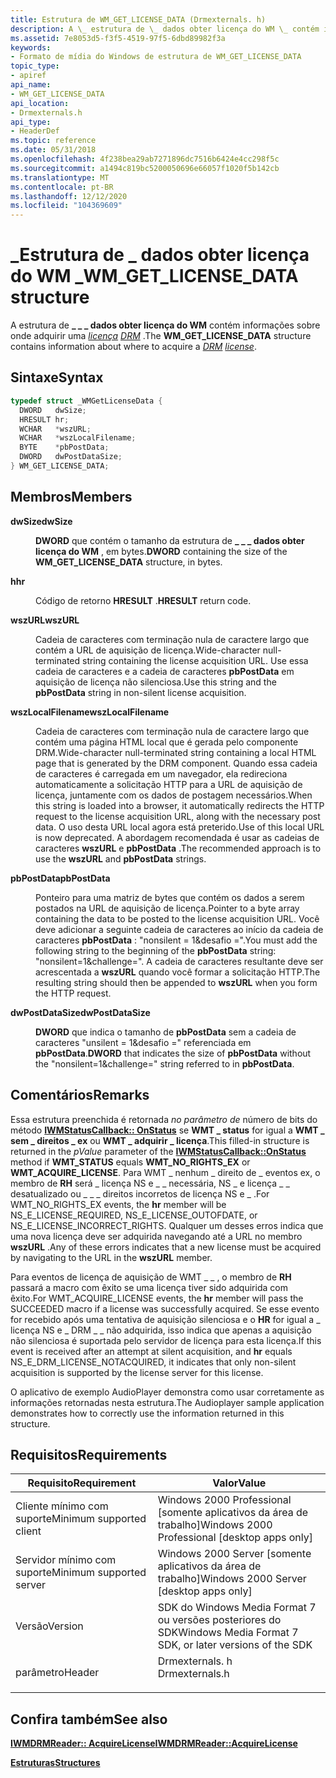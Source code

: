 ```yaml
---
title: Estrutura de WM_GET_LICENSE_DATA (Drmexternals. h)
description: A \_ estrutura de \_ dados obter licença do WM \_ contém informações sobre onde adquirir uma licença DRM.
ms.assetid: 7e8053d5-f3f5-4519-97f5-6dbd89982f3a
keywords:
- Formato de mídia do Windows de estrutura de WM_GET_LICENSE_DATA
topic_type:
- apiref
api_name:
- WM_GET_LICENSE_DATA
api_location:
- Drmexternals.h
api_type:
- HeaderDef
ms.topic: reference
ms.date: 05/31/2018
ms.openlocfilehash: 4f238bea29ab7271896dc7516b6424e4cc298f5c
ms.sourcegitcommit: a1494c819bc5200050696e66057f1020f5b142cb
ms.translationtype: MT
ms.contentlocale: pt-BR
ms.lasthandoff: 12/12/2020
ms.locfileid: "104369609"
---
```

# <a name="wm_get_license_data-structure"></a><span data-ttu-id="75cd0-104">\_Estrutura de \_ dados obter licença do WM \_</span><span class="sxs-lookup"><span data-stu-id="75cd0-104">WM\_GET\_LICENSE\_DATA structure</span></span>

<span data-ttu-id="75cd0-105">A estrutura de **\_ \_ \_ dados obter licença do WM** contém informações sobre onde adquirir uma [*licença*](wmformat-glossary.md) [*DRM*](wmformat-glossary.md) .</span><span class="sxs-lookup"><span data-stu-id="75cd0-105">The **WM\_GET\_LICENSE\_DATA** structure contains information about where to acquire a [*DRM*](wmformat-glossary.md) [*license*](wmformat-glossary.md).</span></span>

## <a name="syntax"></a><span data-ttu-id="75cd0-106">Sintaxe</span><span class="sxs-lookup"><span data-stu-id="75cd0-106">Syntax</span></span>


```C++
typedef struct _WMGetLicenseData {
  DWORD   dwSize;
  HRESULT hr;
  WCHAR   *wszURL;
  WCHAR   *wszLocalFilename;
  BYTE    *pbPostData;
  DWORD   dwPostDataSize;
} WM_GET_LICENSE_DATA;
```



## <a name="members"></a><span data-ttu-id="75cd0-107">Membros</span><span class="sxs-lookup"><span data-stu-id="75cd0-107">Members</span></span>

<dl> <dt>

<span data-ttu-id="75cd0-108">**dwSize**</span><span class="sxs-lookup"><span data-stu-id="75cd0-108">**dwSize**</span></span>
</dt> <dd>

<span data-ttu-id="75cd0-109">**DWORD** que contém o tamanho da estrutura de **\_ \_ \_ dados obter licença do WM** , em bytes.</span><span class="sxs-lookup"><span data-stu-id="75cd0-109">**DWORD** containing the size of the **WM\_GET\_LICENSE\_DATA** structure, in bytes.</span></span>

</dd> <dt>

<span data-ttu-id="75cd0-110">**h**</span><span class="sxs-lookup"><span data-stu-id="75cd0-110">**hr**</span></span>
</dt> <dd>

<span data-ttu-id="75cd0-111">Código de retorno **HRESULT** .</span><span class="sxs-lookup"><span data-stu-id="75cd0-111">**HRESULT** return code.</span></span>

</dd> <dt>

<span data-ttu-id="75cd0-112">**wszURL**</span><span class="sxs-lookup"><span data-stu-id="75cd0-112">**wszURL**</span></span>
</dt> <dd>

<span data-ttu-id="75cd0-113">Cadeia de caracteres com terminação nula de caractere largo que contém a URL de aquisição de licença.</span><span class="sxs-lookup"><span data-stu-id="75cd0-113">Wide-character null-terminated string containing the license acquisition URL.</span></span> <span data-ttu-id="75cd0-114">Use essa cadeia de caracteres e a cadeia de caracteres **pbPostData** em aquisição de licença não silenciosa.</span><span class="sxs-lookup"><span data-stu-id="75cd0-114">Use this string and the **pbPostData** string in non-silent license acquisition.</span></span>

</dd> <dt>

<span data-ttu-id="75cd0-115">**wszLocalFilename**</span><span class="sxs-lookup"><span data-stu-id="75cd0-115">**wszLocalFilename**</span></span>
</dt> <dd>

<span data-ttu-id="75cd0-116">Cadeia de caracteres com terminação nula de caractere largo que contém uma página HTML local que é gerada pelo componente DRM.</span><span class="sxs-lookup"><span data-stu-id="75cd0-116">Wide-character null-terminated string containing a local HTML page that is generated by the DRM component.</span></span> <span data-ttu-id="75cd0-117">Quando essa cadeia de caracteres é carregada em um navegador, ela redireciona automaticamente a solicitação HTTP para a URL de aquisição de licença, juntamente com os dados de postagem necessários.</span><span class="sxs-lookup"><span data-stu-id="75cd0-117">When this string is loaded into a browser, it automatically redirects the HTTP request to the license acquisition URL, along with the necessary post data.</span></span> <span data-ttu-id="75cd0-118">O uso desta URL local agora está preterido.</span><span class="sxs-lookup"><span data-stu-id="75cd0-118">Use of this local URL is now deprecated.</span></span> <span data-ttu-id="75cd0-119">A abordagem recomendada é usar as cadeias de caracteres **wszURL** e **pbPostData** .</span><span class="sxs-lookup"><span data-stu-id="75cd0-119">The recommended approach is to use the **wszURL** and **pbPostData** strings.</span></span>

</dd> <dt>

<span data-ttu-id="75cd0-120">**pbPostData**</span><span class="sxs-lookup"><span data-stu-id="75cd0-120">**pbPostData**</span></span>
</dt> <dd>

<span data-ttu-id="75cd0-121">Ponteiro para uma matriz de bytes que contém os dados a serem postados na URL de aquisição de licença.</span><span class="sxs-lookup"><span data-stu-id="75cd0-121">Pointer to a byte array containing the data to be posted to the license acquisition URL.</span></span> <span data-ttu-id="75cd0-122">Você deve adicionar a seguinte cadeia de caracteres ao início da cadeia de caracteres **pbPostData** : "nonsilent = 1&desafio =".</span><span class="sxs-lookup"><span data-stu-id="75cd0-122">You must add the following string to the beginning of the **pbPostData** string: "nonsilent=1&challenge=".</span></span> <span data-ttu-id="75cd0-123">A cadeia de caracteres resultante deve ser acrescentada a **wszURL** quando você formar a solicitação HTTP.</span><span class="sxs-lookup"><span data-stu-id="75cd0-123">The resulting string should then be appended to **wszURL** when you form the HTTP request.</span></span>

</dd> <dt>

<span data-ttu-id="75cd0-124">**dwPostDataSize**</span><span class="sxs-lookup"><span data-stu-id="75cd0-124">**dwPostDataSize**</span></span>
</dt> <dd>

<span data-ttu-id="75cd0-125">**DWORD** que indica o tamanho de **pbPostData** sem a cadeia de caracteres "unsilent = 1&desafio =" referenciada em **pbPostData**.</span><span class="sxs-lookup"><span data-stu-id="75cd0-125">**DWORD** that indicates the size of **pbPostData** without the "nonsilent=1&challenge=" string referred to in **pbPostData**.</span></span>

</dd> </dl>

## <a name="remarks"></a><span data-ttu-id="75cd0-126">Comentários</span><span class="sxs-lookup"><span data-stu-id="75cd0-126">Remarks</span></span>

<span data-ttu-id="75cd0-127">Essa estrutura preenchida é retornada *no parâmetro de* número de bits do método [**IWMStatusCallback:: OnStatus**](/previous-versions/windows/desktop/api/Wmsdkidl/nf-wmsdkidl-iwmstatuscallback-onstatus) se **WMT \_ status** for igual a **WMT \_ sem \_ direitos \_ ex** ou **WMT \_ adquirir \_ licença**.</span><span class="sxs-lookup"><span data-stu-id="75cd0-127">This filled-in structure is returned in the *pValue* parameter of the [**IWMStatusCallback::OnStatus**](/previous-versions/windows/desktop/api/Wmsdkidl/nf-wmsdkidl-iwmstatuscallback-onstatus) method if **WMT\_STATUS** equals **WMT\_NO\_RIGHTS\_EX** or **WMT\_ACQUIRE\_LICENSE**.</span></span> <span data-ttu-id="75cd0-128">Para WMT \_ nenhum \_ direito de \_ eventos ex, o membro de **RH** será \_ licença NS e \_ \_ necessária, NS \_ e licença \_ \_ desatualizado ou \_ \_ \_ direitos incorretos de licença NS e \_ .</span><span class="sxs-lookup"><span data-stu-id="75cd0-128">For WMT\_NO\_RIGHTS\_EX events, the **hr** member will be NS\_E\_LICENSE\_REQUIRED, NS\_E\_LICENSE\_OUTOFDATE, or NS\_E\_LICENSE\_INCORRECT\_RIGHTS.</span></span> <span data-ttu-id="75cd0-129">Qualquer um desses erros indica que uma nova licença deve ser adquirida navegando até a URL no membro **wszURL** .</span><span class="sxs-lookup"><span data-stu-id="75cd0-129">Any of these errors indicates that a new license must be acquired by navigating to the URL in the **wszURL** member.</span></span>

<span data-ttu-id="75cd0-130">Para eventos de licença de aquisição de WMT \_ \_ , o membro de **RH** passará a macro com êxito se uma licença tiver sido adquirida com êxito.</span><span class="sxs-lookup"><span data-stu-id="75cd0-130">For WMT\_ACQUIRE\_LICENSE events, the **hr** member will pass the SUCCEEDED macro if a license was successfully acquired.</span></span> <span data-ttu-id="75cd0-131">Se esse evento for recebido após uma tentativa de aquisição silenciosa e o **HR** for igual a \_ licença NS e \_ DRM \_ \_ não adquirida, isso indica que apenas a aquisição não silenciosa é suportada pelo servidor de licença para esta licença.</span><span class="sxs-lookup"><span data-stu-id="75cd0-131">If this event is received after an attempt at silent acquisition, and **hr** equals NS\_E\_DRM\_LICENSE\_NOTACQUIRED, it indicates that only non-silent acquisition is supported by the license server for this license.</span></span>

<span data-ttu-id="75cd0-132">O aplicativo de exemplo AudioPlayer demonstra como usar corretamente as informações retornadas nesta estrutura.</span><span class="sxs-lookup"><span data-stu-id="75cd0-132">The Audioplayer sample application demonstrates how to correctly use the information returned in this structure.</span></span>

## <a name="requirements"></a><span data-ttu-id="75cd0-133">Requisitos</span><span class="sxs-lookup"><span data-stu-id="75cd0-133">Requirements</span></span>



| <span data-ttu-id="75cd0-134">Requisito</span><span class="sxs-lookup"><span data-stu-id="75cd0-134">Requirement</span></span> | <span data-ttu-id="75cd0-135">Valor</span><span class="sxs-lookup"><span data-stu-id="75cd0-135">Value</span></span> |
|-------------------------------------|-------------------------------------------------------------------------------------------|
| <span data-ttu-id="75cd0-136">Cliente mínimo com suporte</span><span class="sxs-lookup"><span data-stu-id="75cd0-136">Minimum supported client</span></span><br/> | <span data-ttu-id="75cd0-137">Windows 2000 Professional \[somente aplicativos da área de trabalho\]</span><span class="sxs-lookup"><span data-stu-id="75cd0-137">Windows 2000 Professional \[desktop apps only\]</span></span><br/>                                |
| <span data-ttu-id="75cd0-138">Servidor mínimo com suporte</span><span class="sxs-lookup"><span data-stu-id="75cd0-138">Minimum supported server</span></span><br/> | <span data-ttu-id="75cd0-139">Windows 2000 Server \[somente aplicativos da área de trabalho\]</span><span class="sxs-lookup"><span data-stu-id="75cd0-139">Windows 2000 Server \[desktop apps only\]</span></span><br/>                                      |
| <span data-ttu-id="75cd0-140">Versão</span><span class="sxs-lookup"><span data-stu-id="75cd0-140">Version</span></span><br/>                  | <span data-ttu-id="75cd0-141">SDK do Windows Media Format 7 ou versões posteriores do SDK</span><span class="sxs-lookup"><span data-stu-id="75cd0-141">Windows Media Format 7 SDK, or later versions of the SDK</span></span><br/>                       |
| <span data-ttu-id="75cd0-142">parâmetro</span><span class="sxs-lookup"><span data-stu-id="75cd0-142">Header</span></span><br/>                   | <dl> <span data-ttu-id="75cd0-143"><dt>Drmexternals. h</dt></span><span class="sxs-lookup"><span data-stu-id="75cd0-143"><dt>Drmexternals.h</dt></span></span> </dl> |



## <a name="see-also"></a><span data-ttu-id="75cd0-144">Confira também</span><span class="sxs-lookup"><span data-stu-id="75cd0-144">See also</span></span>

<dl> <dt>

[<span data-ttu-id="75cd0-145">**IWMDRMReader:: AcquireLicense**</span><span class="sxs-lookup"><span data-stu-id="75cd0-145">**IWMDRMReader::AcquireLicense**</span></span>](/previous-versions/windows/desktop/api/Wmsdkidl/nf-wmsdkidl-iwmdrmreader-acquirelicense)
</dt> <dt>

[<span data-ttu-id="75cd0-146">**Estruturas**</span><span class="sxs-lookup"><span data-stu-id="75cd0-146">**Structures**</span></span>](structures.md)
</dt> </dl>

 

 





